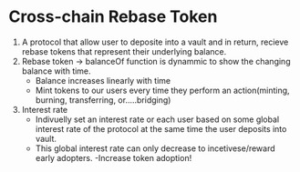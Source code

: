 # Cross-chain Rebase Token

1. A protocol that allow user to deposite into a vault and in return, recieve rebase tokens that represent their underlying balance.
2. Rebase token -> balanceOf function is dynammic to show the changing balance with time.
     - Balance increases linearly with time 
     - Mint tokens to our users every time they perform an action(minting, burning, transferring, or.....bridging)
3. Interest rate
    - Indivuelly set an interest rate or each user based on some global interest rate of the protocol at the same time the user deposits into vault.
    - This global interest rate can only decrease to incetivese/reward early adopters.
    -Increase token adoption!